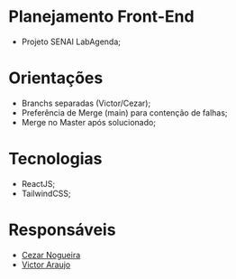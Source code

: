 # Planejamento Front-End
 - Projeto SENAI LabAgenda;

# Orientações
 - Branchs separadas (Victor/Cezar);
 - Preferência de Merge (main) para contenção de falhas;
 - Merge no Master após solucionado;

# Tecnologias
 - ReactJS;
 - TailwindCSS;

# Responsáveis
 - [Cezar Nogueira](https://github.com/CezarNogueira)
 - [Victor Araujo](https://github.com/ZeVictorAraujo)
